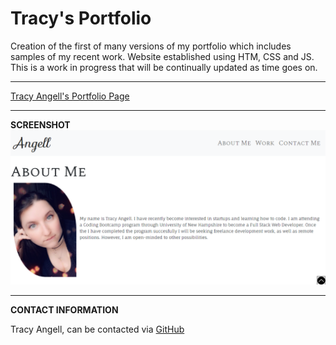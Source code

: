 # Tracy's Portfolio

Creation of the first of many versions of my portfolio which includes samples of my recent work. Website established using HTM, CSS and JS. This is a work in progress that will be continually updated as time goes on.
************************************************
[Tracy Angell's Portfolio Page](https://tracye1083.github.io/Portfolio-Page-Wk2/)
************************************************
**SCREENSHOT**
![Preview of Page](Assets/images/Screenshot.png)
************************************************

**CONTACT INFORMATION**

Tracy Angell, can be contacted via <a href="https://github.com/tracye1083">GitHub</a>
